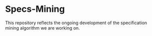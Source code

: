 # Specs-Mining
This repository reflects the ongoing development of the specification mining algorithm we are working on. 
